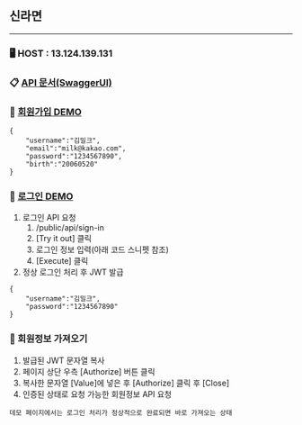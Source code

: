 ## 신라면

---

### 🖥️ HOST : 13.124.139.131

### 📋 [API 문서(SwaggerUI)](http://13.124.139.131:8080/swagger-ui/index.html)



### 📌 [회원가입 DEMO](http://13.124.139.131:8080/signup.html)
```
{
    "username":"김밀크",
    "email":"milk@kakao.com",
    "password":"1234567890",
    "birth":"20060520"
}
```

### 📌 [로그인 DEMO](http://13.124.139.131:8080/signin.html)
1. 로그인 API 요청
    1. /public/api/sign-in
    2. [Try it out] 클릭
    3. 로그인 정보 입력(아래 코드 스니펫 참조)
   4. [Execute] 클릭
2. 정상 로그인 처리 후 JWT 발급

```
{
    "username":"김밀크",
    "password":"1234567890"
}
```

### 📌 회원정보 가져오기
1. 발급된 JWT 문자열 복사
2. 페이지 상단 우측 [Authorize] 버튼 클릭
3. 복사한 문자열 [Value]에 넣은 후 [Authorize] 클릭 후 [Close]
4. 인증된 상태로 요청 가능한 회원정보 API 요청
```
데모 페이지에서는 로그인 처리가 정상적으로 완료되면 바로 가져오는 상태
```